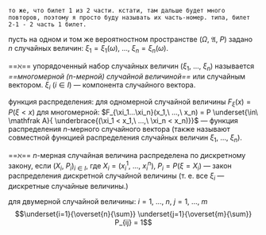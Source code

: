 ```
то же, что билет 1 из 2 части. кстати, там дальше будет много повторов, поэтому я просто буду называть их часть-номер. типа, билет 2-1 - 2 часть 1 билет.
```

пусть на одном и том же вероятностном пространстве $(\Omega,\ \mathfrak A,\ P)$ задано $n$ случайных величин: $\xi_1 = \xi_1(\omega),\ ...,\ \xi_n = \xi_n(\omega)$.

==$\aleph$== упорядоченный набор случайных величин $(\xi_1,\ ...,\ \xi_n)$ называется *==многомерной ($n$-мерной) случайной величиной==* или случайным вектором.
$\xi_i\ (i \in I)$ — компонента случайного вектора.

функция распределения:
для одномерной случайной величины $F_\xi(x) = P(\xi < x)$
для многомерной: $F_{\xi_1...\xi_n}(x_1,\ ...,\ x_n) = P \underset{\in\ \mathfrak A}{ \underbrace{(\xi_1 < x_1,\ ...,\ \xi_n < x_n)}}$ — функция распределения $n$-мерного случайного вектора (также называют совместной функцией распределения случайных величин $\xi_1,\ ...,\ \xi_n$).

==$\aleph$== $n$-мерная случайная величина распределена по дискретному закону, если ${(X_i,\ P_i)}_{i \in I}$, где $X_i = (x_i^1,\ ...,\ x_i^n)$, $P_i = P(\xi = X_i)$ — закон распределения дискретной случайной величины (т. е. все $\xi_i$ — дискретные случайные величины.)

для двумерной случайной величины:
$i = 1,\ ...,\ n$, $j = 1,\ ...,\ m$
$$\underset{i=1}{\overset{n}{\sum}} \underset{j=1}{\overset{m}{\sum}} P_{ij} = 1$$